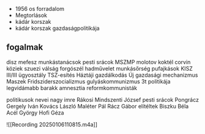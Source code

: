 - 1956 os forradalom
- Megtorlások
- kádár korszak
- kádár korszak gazdaságpolitikája

## fogalmak
disz
mefesz
munkástanácsok
pesti srácok
MSZMP
molotov koktél
corvin köziek
szuezi válság
forgószél hadművelet
munkásőrség
pufajkások
KISZ
III/III ügyosztály
TSZ-esítés
Háztáji gazdálkodás
Új gazdasági mechanizmus
Maszek
Fridsziderszocializmus
gulyáskommunizmus
3t politikája
legvidámabb barakk
amnesztia
reformkommunisták

politikusok nevei
nagy imre 
Rákosi
Mindszenti József
pesti srácok
Pongrácz Gergely
Iván Kovács László
Maléter Pál
Rácz Gábor
elítéltek
Biszku Béla
Acél György
Hofi Géza

![[Recording 20250106110815.m4a]]
